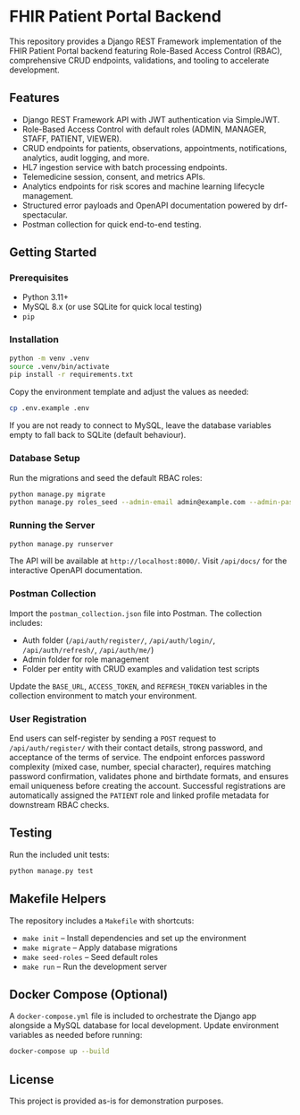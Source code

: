 # FHIR Patient Portal Backend

This repository provides a Django REST Framework implementation of the FHIR Patient Portal backend featuring Role-Based Access Control (RBAC), comprehensive CRUD endpoints, validations, and tooling to accelerate development.

## Features

- Django REST Framework API with JWT authentication via SimpleJWT.
- Role-Based Access Control with default roles (ADMIN, MANAGER, STAFF, PATIENT, VIEWER).
- CRUD endpoints for patients, observations, appointments, notifications, analytics, audit logging, and more.
- HL7 ingestion service with batch processing endpoints.
- Telemedicine session, consent, and metrics APIs.
- Analytics endpoints for risk scores and machine learning lifecycle management.
- Structured error payloads and OpenAPI documentation powered by drf-spectacular.
- Postman collection for quick end-to-end testing.

## Getting Started

### Prerequisites

- Python 3.11+
- MySQL 8.x (or use SQLite for quick local testing)
- `pip`

### Installation

```bash
python -m venv .venv
source .venv/bin/activate
pip install -r requirements.txt
```

Copy the environment template and adjust the values as needed:

```bash
cp .env.example .env
```

If you are not ready to connect to MySQL, leave the database variables empty to fall back to SQLite (default behaviour).

### Database Setup

Run the migrations and seed the default RBAC roles:

```bash
python manage.py migrate
python manage.py roles_seed --admin-email admin@example.com --admin-password ChangeMe123!
```

### Running the Server

```bash
python manage.py runserver
```

The API will be available at `http://localhost:8000/`. Visit `/api/docs/` for the interactive OpenAPI documentation.

### Postman Collection

Import the `postman_collection.json` file into Postman. The collection includes:

- Auth folder (`/api/auth/register/`, `/api/auth/login/`, `/api/auth/refresh/`, `/api/auth/me/`)
- Admin folder for role management
- Folder per entity with CRUD examples and validation test scripts

Update the `BASE_URL`, `ACCESS_TOKEN`, and `REFRESH_TOKEN` variables in the collection environment to match your environment.

### User Registration

End users can self-register by sending a `POST` request to `/api/auth/register/` with their contact details, strong password, and
acceptance of the terms of service. The endpoint enforces password complexity (mixed case, number, special character), requires
matching password confirmation, validates phone and birthdate formats, and ensures email uniqueness before creating the account.
Successful registrations are automatically assigned the `PATIENT` role and linked profile metadata for downstream RBAC checks.

## Testing

Run the included unit tests:

```bash
python manage.py test
```

## Makefile Helpers

The repository includes a `Makefile` with shortcuts:

- `make init` – Install dependencies and set up the environment
- `make migrate` – Apply database migrations
- `make seed-roles` – Seed default roles
- `make run` – Run the development server

## Docker Compose (Optional)

A `docker-compose.yml` file is included to orchestrate the Django app alongside a MySQL database for local development. Update environment variables as needed before running:

```bash
docker-compose up --build
```

## License

This project is provided as-is for demonstration purposes.
